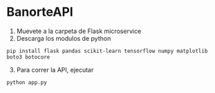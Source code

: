 # BanorteAPI
1. Muevete a la carpeta de Flask microservice
2. Descarga los modulos de python
```
pip install flask pandas scikit-learn tensorflow numpy matplotlib boto3 botocore
```
3. Para correr la API, ejecutar
```
python app.py
```
